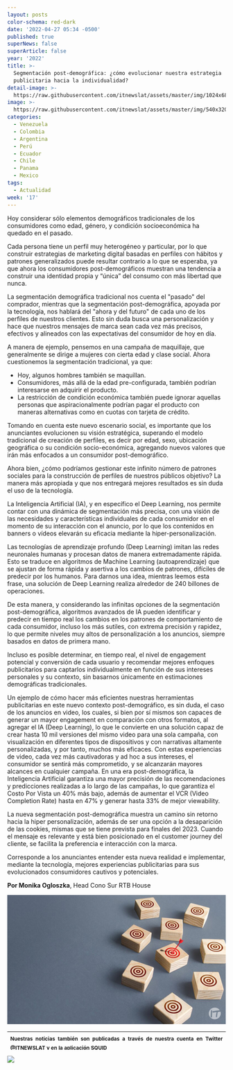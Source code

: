 ```yaml
---
layout: posts
color-schema: red-dark
date: '2022-04-27 05:34 -0500'
published: true
superNews: false
superArticle: false
year: '2022'
title: >-
  Segmentación post-demográfica: ¿cómo evolucionar nuestra estrategia
  publicitaria hacia la individualidad?
detail-image: >-
  https://raw.githubusercontent.com/itnewslat/assets/master/img/1024x680/estrategia-g.jpg
image: >-
  https://raw.githubusercontent.com/itnewslat/assets/master/img/540x320/estrategia-p.jpg
categories:
  - Venezuela
  - Colombia
  - Argentina
  - Perú
  - Ecuador
  - Chile
  - Panama
  - Mexico
tags:
  - Actualidad
week: '17'
---
```

Hoy considerar sólo elementos demográficos tradicionales de los consumidores como edad, género, y condición socioeconómica ha quedado en el pasado.
 
Cada persona tiene un perfil muy heterogéneo y particular, por lo que construir estrategias de marketing digital basadas en perfiles con hábitos y patrones generalizados puede resultar contrario a lo que se esperaba, ya que ahora los consumidores post-demográficos muestran una tendencia a construir una identidad propia y “única” del consumo con más libertad que nunca. 
 
La segmentación demográfica tradicional nos cuenta el "pasado" del comprador, mientras que la segmentación post-demográfica, apoyada por la tecnología, nos hablará del "ahora y del futuro" de cada uno de los perfiles de nuestros clientes. Esto sin duda busca una personalización y hace que nuestros mensajes de marca sean cada vez más precisos, efectivos y alineados con las expectativas del consumidor de hoy en día. 
 
A manera de ejemplo, pensemos en una campaña de maquillaje, que generalmente se dirige a mujeres con cierta edad y clase social. Ahora cuestionemos la segmentación tradicional, ya que: 
 
- Hoy, algunos hombres también se maquillan. 
- Consumidores, más allá de la edad pre-configurada, también podrían interesarse en adquirir el producto. 
- La restricción de condición económica también puede ignorar aquellas personas que aspiracionalmente podrían pagar el producto con maneras alternativas como en cuotas con tarjeta de crédito.
 
Tomando en cuenta este nuevo escenario social, es importante que los anunciantes evolucionen su visión estratégica, superando el modelo tradicional de creación de perfiles, es decir por edad, sexo, ubicación geográfica o su condición socio-económica, agregando nuevos valores que irán más enfocados a un consumidor post-demográfico. 
 
Ahora bien, ¿cómo podríamos gestionar este infinito número de patrones sociales para la construcción de perfiles de nuestros públicos objetivo? La manera más apropiada y que nos entregará mejores resultados es sin duda el uso de la tecnología. 
 
La Inteligencia Artificial (IA), y en específico el Deep Learning, nos permite contar con una dinámica de segmentación más precisa, con una visión de las necesidades y características individuales de cada consumidor en el momento de su interacción con el anuncio, por lo que los contenidos en banners o vídeos elevarán su eficacia mediante la hiper-personalización. 

Las tecnologías de aprendizaje profundo (Deep Learning) imitan las redes neuronales humanas y procesan datos de manera extremadamente rápida. Esto se traduce en algoritmos de Machine Learning (autoaprendizaje) que se ajustan de forma rápida y asertiva a los cambios de patrones, difíciles de predecir por los humanos. Para darnos una idea, mientras leemos esta frase, una solución de Deep Learning realiza alrededor de 240 billones de operaciones.

De esta manera, y considerando las infinitas opciones de la segmentación post-demográfica, algoritmos avanzados de IA pueden identificar y predecir en tiempo real los cambios en los patrones de comportamiento de cada consumidor, incluso los más sutiles, con extrema precisión y rapidez, lo que permite niveles muy altos de personalización a los anuncios, siempre basados en datos de primera mano. 
 
Incluso es posible determinar, en tiempo real, el nivel de engagement  potencial y conversión de cada usuario y recomendar mejores enfoques publicitarios para captarlos individualmente en función de sus intereses personales y su contexto, sin basarnos únicamente en estimaciones demográficas tradicionales.
 
Un ejemplo de cómo hacer más eficientes nuestras herramientas publicitarias en este nuevo contexto post-demográfico, es sin duda, el caso de los anuncios en video, los cuales, si bien por sí mismos son capaces de generar un mayor engagement en comparación con otros formatos, al agregar el IA (Deep Learning), lo que le convierte en una solución capaz de crear hasta 10 mil versiones del mismo video para una sola campaña, con visualización en diferentes tipos de dispositivos y con narrativas altamente personalizadas, y por tanto, muchos más eficaces. 
Con estas experiencias de video, cada vez más cautivadoras y ad hoc a sus intereses, el consumidor se sentirá más comprometido, y se alcanzarán mayores alcances en cualquier campaña. En una era post-demográfica, la Inteligencia Artificial garantiza una mayor precisión de las recomendaciones y predicciones realizadas a lo largo de las campañas, lo que garantiza el Costo Por Vista un 40% más bajo, además de aumentar el VCR (Video Completion Rate) hasta en 47% y generar hasta 33% de mejor viewability.

La nueva segmentación post-demográfica muestra un camino sin retorno hacia la hiper personalización, además de ser una opción a la desaparición de las cookies, mismas que se tiene prevista para finales del 2023. Cuando el mensaje es relevante y está bien posicionado en el customer journey del cliente, se facilita la preferencia e interacción con la marca. 
 
Corresponde a los anunciantes entender esta nueva realidad e implementar, mediante la tecnología, mejores experiencias publicitarias para sus evolucionados consumidores cautivos y potenciales. 

**Por Monika Ogloszka**, Head Cono Sur RTB House

![](https://raw.githubusercontent.com/itnewslat/assets/master/img/540x320/estrategia-p.jpg)
 
<table style="height: 42px;" width="569">
<tbody>
<tr>
<td style="text-align: justify;"><sub><strong>Nuestras noticias también son publicadas a través de nuestra cuenta en Twitter <a href="https://twitter.com/itnewslat?lang=es">@ITNEWSLAT</a> y en la aplicación <a href="https://squidapp.co/en/">SQUID</a></strong></sub></td>
</tr>
</tbody>
</table>

<img src="https://tracker.metricool.com/c3po.jpg?hash=56f88a41e39ab42c063cc51676587a04"/>